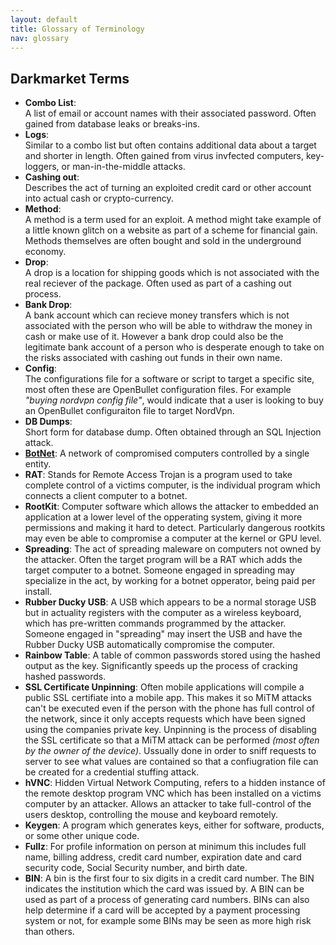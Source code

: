 ```yaml
---
layout: default
title: Glossary of Terminology
nav: glossary
---
```


## Darkmarket Terms

- **Combo List**:  
A list of email or account names with their associated password. Often gained from database leaks or breaks-ins.
- **Logs**:  
Similar to a combo list but often contains additional data about a target and shorter in length. Often gained from virus invfected computers, key-loggers, or man-in-the-middle attacks.
- **Cashing out**:  
Describes the act of turning an exploited credit card or other account into actual cash or crypto-currency.
- **Method**:  
A method is a term used for an exploit. A method might take example of a little known glitch on a website as part of a scheme for financial gain. Methods themselves are often bought and sold in the underground economy.
- **Drop**:  
A drop is a location for shipping goods which is not associated with the real reciever of the package. Often used as part of a cashing out process.
- **Bank Drop**:  
A bank account which can recieve money transfers which is not associated with the person who will be able to withdraw the money in cash or make use of it. However a bank drop could also be the legitimate bank account of a person who is desperate enough to take on the risks associated with cashing out funds in their own name.
- **Config**:  
The configurations file for a software or script to target a specific site, most often these are OpenBullet configuration files. For example *"buying nordvpn config file"*, would indicate that a user is looking to buy an OpenBullet configuraiton file to target NordVpn.
- **DB Dumps**:  
Short form for database dump. Often obtained through an SQL Injection attack.
- [**BotNet**](./hardware.md):
A network of compromised computers controlled by a single entity.
- **RAT**:
Stands for Remote Access Trojan is a program used to take complete control of a victims computer, is the individual program which connects a client computer to a botnet.
- **RootKit**:
Computer software which allows the attacker to embedded an application at a lower level of the opperating system, giving it more permissions and making it hard to detect. Particularly dangerous rootkits may even be able to compromise a computer at the kernel or GPU level.
- **Spreading**:
The act of spreading maleware on computers not owned by the attacker. Often the target program will be a RAT which adds the target computer to a botnet. Someone engaged in spreading may specialize in the act, by working for a botnet opperator, being paid per install.
- **Rubber Ducky USB**:
A USB which appears to be a normal storage USB but in actuality registers with the computer as a wireless keyboard, which has pre-written commands programmed by the attacker. Someone engaged in "spreading" may insert the USB and have the Rubber Ducky USB automatically compromise the computer.
- **Rainbow Table**:
A table of common passwords stored using the hashed output as the key. Significantly speeds up the process of cracking hashed passwords.
- **SSL Certificate Unpinning**:
Often mobile applications will compile a public SSL certifiate into a mobile app. This makes it so MiTM attacks can't be executed even if the person with the phone has full control of the network, since it only accepts requests which have been signed using the companies private key. Unpinning is the process of disabling the SSL certificate so that a MiTM attack can be performed *(most often by the owner of the device)*. Ussually done in order to sniff requests to server to see what values are contained so that a confiugration file can be created for a credential stuffing attack.
- **hVNC**:
Hidden Virtual Network Computing, refers to a hidden instance of the remote desktop program VNC which has been installed on a victims computer by an attacker. Allows an attacker to take full-control of the users desktop, controlling the mouse and keyboard remotely.
- **Keygen**:
A program which generates keys, either for software, products, or some other unique code.
- **Fullz**:
For profile information on person at minimum this includes full name, billing address, credit card number, expiration date and card security code, Social Security number, and birth date.
- **BIN**:
A bin is the first four to six digits in a credit card number. The BIN indicates the institution which the card was issued by. A BIN can be used as part of a process of generating card numbers. BINs can also help determine if a card will be accepted by a payment processing system or not, for example some BINs may be seen as more high risk than others.
